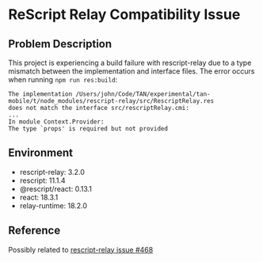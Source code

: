 # ReScript Relay Compatibility Issue

## Problem Description

This project is experiencing a build failure with rescript-relay due to a type mismatch between the implementation and interface files. The error occurs when running `npm run res:build`:

```
The implementation /Users/john/Code/TAN/experimental/tan-mobile/t/node_modules/rescript-relay/src/RescriptRelay.res
does not match the interface src/rescriptRelay.cmi:
...
In module Context.Provider:
The type `props' is required but not provided
```

## Environment

- rescript-relay: 3.2.0
- rescript: 11.1.4
- @rescript/react: 0.13.1
- react: 18.3.1
- relay-runtime: 18.2.0

## Reference

Possibly related to [rescript-relay issue #468](https://github.com/zth/rescript-relay/issues/468)